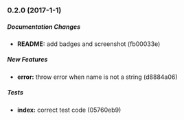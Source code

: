 ### 0.2.0 (2017-1-1)

##### Documentation Changes

* **README:** add badges and screenshot (fb00033e)

##### New Features

* **error:** throw error when name is not a string (d8884a06)

##### Tests

* **index:** correct test code (05760eb9)

